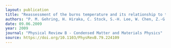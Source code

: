 ```yaml
---
layout: publication
title: "Reassessment of the burns temperature and its relationship to the diffuse scattering, lattice dynamics, and thermal expansion in relaxor pb (Mg1/3 Nb2/3) O3"
authors: "P. M. Gehring, H. Hiraka, C. Stock, S.-H. Lee, W. Chen, Z.-G. Ye, S. B. Vakhrushev, and Z. Chowdhuri"
date: 09.06.2009
year: 2009
journal: "Physical Review B - Condensed Matter and Materials Physics"
source: https://doi.org/10.1103/PhysRevB.79.224109
---
```

